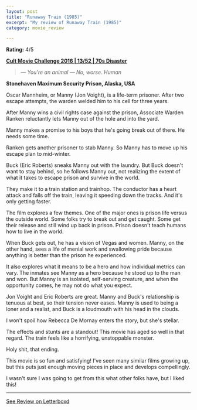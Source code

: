 ```yaml
---
layout: post
title: "Runaway Train (1985)"
excerpt: "My review of Runaway Train (1985)"
category: movie_review

---
```


**Rating:** 4/5

<b><a href="https://boxd.it/q7ygw/detail" rel="nofollow">Cult Movie Challenge 2016 | 13/52 | 70s Disaster</a></b>
<blockquote><i>— You're an animal
</i><i>— No, worse. Human</i></blockquote><b>Stonehaven Maximum Security Prison, Alaska, USA</b>

Oscar Mannheim, or Manny (Jon Voight), is a life-term prisoner. After two escape attempts, the warden welded him to his cell for three years. 

After Manny wins a civil rights case against the prison, Associate Warden Ranken reluctantly lets Manny out of the hole and into the yard.

Manny makes a promise to his boys that he's going break out of there. He needs some time.

Ranken gets another prisoner to stab Manny. So Manny has to move up his escape plan to mid-winter.

Buck (Eric Roberts) sneaks Manny out with the laundry. But Buck doesn't want to stay behind, so he follows Manny out, not realizing the extent of what it takes to escape prison and survive in the world.

They make it to a train station and trainhop. The conductor has a heart attack and falls off the train, leaving it speeding down the tracks. And it's only getting faster.

The film explores a few themes. One of the major ones is prison life versus the outside world. Some folks try to break out and get caught. Some get their release and still wind up back in prison. Prison doesn't teach humans how to live in the world.

When Buck gets out, he has a vision of Vegas and women. Manny, on the other hand, sees a life of menial work and swallowing pride because anything is better than the prison he experienced.

It also explores what it means to be a hero and how individual metrics can vary. The inmates see Manny as a hero because he stood up to the man and won. But Manny is an isolated, self-serving creature, and when the opportunity comes, he may not do what you expect.

Jon Voight and Eric Roberts are great. Manny and Buck's relationship is tenuous at best, so their tension never eases. Manny is used to being a loner and a realist, and Buck is a loudmouth with his head in the clouds.

I won't spoil how Rebecca De Mornay enters the story, but she's stellar.

The effects and stunts are a standout! This movie has aged so well in that regard. The train feels like a horrifying, unstoppable monster.

Holy shit, that ending.

This movie is so fun and satisfying! I've seen many similar films growing up, but this puts just enough moving pieces in place and develops compellingly.

I wasn't sure I was going to get from this what other folks have, but I liked this!

<hr>

[See Review on Letterboxd](https://boxd.it/5E7tP7)
